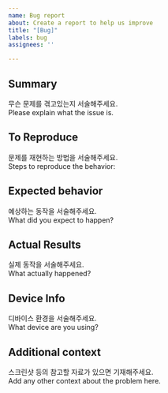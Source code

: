 ```yaml
---
name: Bug report
about: Create a report to help us improve
title: "[Bug]"
labels: bug
assignees: ''

---
```



## Summary<br/>
무슨 문제를 겪고있는지 서술해주세요.<br/>
Please explain what the issue is.

## To Reproduce<br/>
문제를 재현하는 방법을 서술해주세요.<br/>
Steps to reproduce the behavior:

## Expected behavior<br/>
예상하는 동작을 서술해주세요.<br/>
What did you expect to happen?

## Actual Results<br/>
실제 동작을 서술해주세요.<br/>
What actually happened?

## Device Info<br/>
디바이스 환경을 서술해주세요.<br/>
What device are you using?

## Additional context<br/>
스크린샷 등의 참고할 자료가 있으면 기재해주세요.<br/>
Add any other context about the problem here.